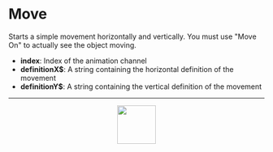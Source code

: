 # Move
Starts a simple movement horizontally and vertically. You must use "Move On" to actually see the object moving.
- **index**: Index of the animation channel
- **definitionX&dollar;**: A string containing the horizontal definition of the movement
- **definitionY&dollar;**: A string containing the vertical definition of the movement
---
<p align="center"><img valign="middle" width="76px" src="https://drive.google.com/uc?export=view&id=1c2KO0LJpvMS9X9CAGV6dOfciR7OWhdKA" /></p>